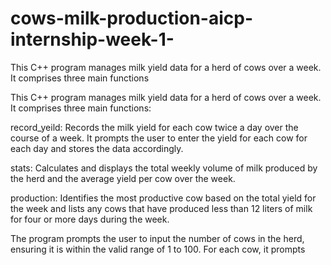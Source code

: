 # cows-milk-production-aicp-internship-week-1-
This C++ program manages milk yield data for a herd of cows over a week. It comprises three main functions

This C++ program manages milk yield data for a herd of cows over a week. It comprises three main functions:

record_yeild: Records the milk yield for each cow twice a day over the course of a week. It prompts the user to enter the yield for each cow for each day and stores the data accordingly.

stats: Calculates and displays the total weekly volume of milk produced by the herd and the average yield per cow over the week.

production: Identifies the most productive cow based on the total yield for the week and lists any cows that have produced less than 12 liters of milk for four or more days during the week.

The program prompts the user to input the number of cows in the herd, ensuring it is within the valid range of 1 to 100. For each cow, it prompts
